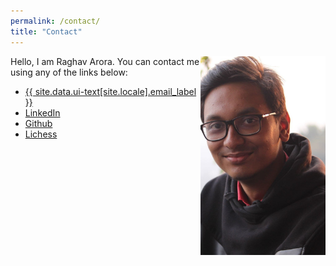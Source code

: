 ```yaml
---
permalink: /contact/
title: "Contact"
---
```


<img align="right" src="/images/dp.jpg" alt="My Picture" width="200"/>
Hello, I am Raghav Arora. You can contact me using any of the links below: 

<ul>
    <li><a href="mailto:f20171016@pilani.bits-pilani.ac.in"><i class="fa fa-fw fa-envelope-square" aria-hidden="true"></i> {{ site.data.ui-text[site.locale].email_label }}</a></li>
    <li><a href="http://linkedin.com/in/raraghavarora"><i class="fa fa-fw fa-linkedin-square" aria-hidden="true"></i> LinkedIn</a></li>
    <li><a href="http://github.com/raraghavarora"><i class="fa fa-fw fa-github" aria-hidden="true"></i> Github</a></li>
    <li><a href="https://www.lichess.org/@/raraghavarora"><i class="fa fa-fw fa-chess" aria-hidden="true"></i> Lichess</a></li>
</ul>
